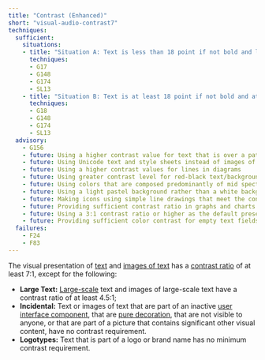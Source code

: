 ```yaml
---
title: "Contrast (Enhanced)"
short: "visual-audio-contrast7"
techniques:
  sufficient:
    situations:
    - title: "Situation A: Text is less than 18 point if not bold and less than 14 point if bold:"
      techniques:
      - G17
      - G148
      - G174
      - SL13
    - title: "Situation B: Text is at least 18 point if not bold and at least 14 point if bold:"
      techniques:
      - G18
      - G148
      - G174
      - SL13
  advisory:
    - G156
    - future: Using a higher contrast value for text that is over a patterned background
    - future: Using Unicode text and style sheets instead of images of text
    - future: Using a higher contrast values for lines in diagrams
    - future: Using greater contrast level for red-black text/background combinations
    - future: Using colors that are composed predominantly of mid spectral components for the light and spectral extremes (blue and red wavelengths) for the dark
    - future: Using a light pastel background rather than a white background behind black text to create sufficient but not extreme contrast
    - future: Making icons using simple line drawings that meet the contrast provisions for text
    - future: Providing sufficient contrast ratio in graphs and charts
    - future: Using a 3:1 contrast ratio or higher as the default presentation
    - future: Providing sufficient color contrast for empty text fields 
  failures:
    - F24
    - F83
---
```

The visual presentation of <a href="http://www.w3.org/TR/2008/REC-WCAG20-20081211/#textdef" class="termref">text</a> and <a href="http://www.w3.org/TR/2008/REC-WCAG20-20081211/#images-of-textdef" class="termref">images of text</a> has a <a href="http://www.w3.org/TR/2008/REC-WCAG20-20081211/#contrast-ratiodef" class="termref">contrast ratio</a> of at least 7:1, except for the following:

* **Large Text:** <a href="http://www.w3.org/TR/2008/REC-WCAG20-20081211/#larger-scaledef" class="termref">Large-scale</a> text and images of large-scale text have a contrast ratio of at least 4.5:1;
* **Incidental:** Text or images of text that are part of an inactive <a href="http://www.w3.org/TR/2008/REC-WCAG20-20081211/#user-interface-componentdef" class="termref">user interface component</a>, that are <a href="http://www.w3.org/TR/2008/REC-WCAG20-20081211/#puredecdef" class="termref">pure decoration</a>, that are not visible to anyone, or that are part of a picture that contains significant other visual content, have no contrast requirement.
* **Logotypes:** Text that is part of a logo or brand name has no minimum contrast requirement.
